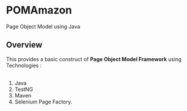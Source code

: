 # POMAmazon
Page Object Model using Java

## Overview
This provides a basic construct of **Page Object Model Framework** using Technologies : <br><br>
1. Java<br>
2. TestNG<br>
3. Maven<br>
4. Selenium Page Factory.<br>
